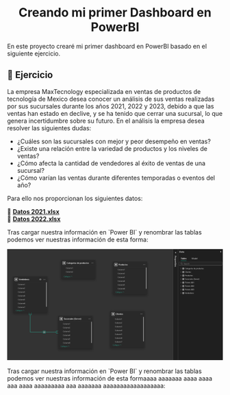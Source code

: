 <h1 align="center"> Creando mi primer Dashboard en PowerBI</h1>
En este proyecto crearé mi primer dashboard en PowerBI basado en el siguiente ejercicio.

## :page_with_curl: Ejercicio
<p>
La empresa MaxTecnology especializada en ventas de productos de tecnología de Mexico desea conocer un análisis de sus ventas realizadas por sus sucursales durante los años 2021, 2022 y 2023, debido a que las  ventas han estado en declive, y se ha tenido que cerrar una sucursal, lo que genera incertidumbre sobre su futuro. En el análisis la empresa desea resolver las siguientes dudas:
</p>

- ¿Cuáles son las sucursales con mejor y peor desempeño en ventas?
- ¿Existe una relación entre la variedad de productos y los niveles de ventas?
- ¿Cómo afecta la cantidad de vendedores al éxito de ventas de una sucursal?
- ¿Cómo varían las ventas durante diferentes temporadas o eventos del año?

Para ello nos proporcionan los siguientes datos:

📎 **[Datos 2021.xlsx](./assets/docs/Datos2021.xlsx)**  
📎 **[Datos 2022.xlsx](./assets/docs/Datos2022.xlsx)**

<p>
  Tras cargar nuestra información en `Power BI` y renombrar las tablas podemos ver nuestras información de esta forma:
</p>

<img  src="https://raw.githubusercontent.com/WilliamLopez663/Creando-mi-primer-Dashboard-en-PowerBI/main/assets/images/datos-cargados.PNG">


<p>
  Tras cargar nuestra información en `Power BI` y renombrar las tablas podemos ver nuestras información de esta formaaaa aaaaaaa aaaa aaaa aaa aaaa aaaaaaaaa aaa aaaaaaa aaaaaaaaaaaaaaaaaa:
</p>
